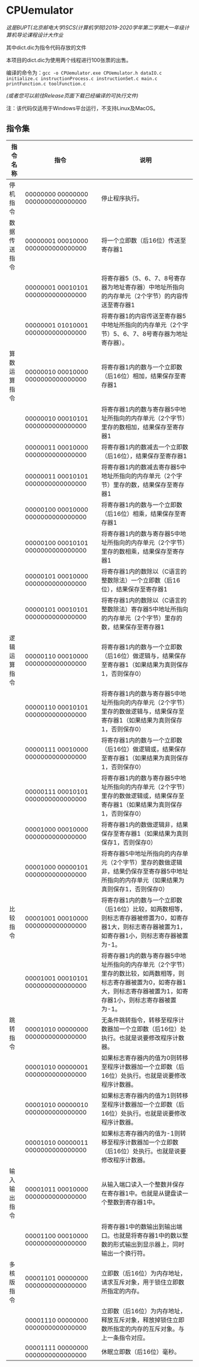 # CPUemulator

*这是BUPT(北京邮电大学)SCS(计算机学院)2019-2020学年第二学期大一年级计算机导论课程设计大作业*

其中dict.dic为指令代码存放的文件

本项目的dict.dic为使用两个线程进行100张票的出售。

编译的命令为：`gcc -o CPUemulator.exe CPUemulator.h dataIO.c initialize.c instructionProcess.c instructionSet.c main.c printFunction.c toolFunction.c`

*(或者您可以前往Release页面下载已经编译的可执行文件)*

注：该代码仅适用于Windows平台运行，不支持Linux及MacOS。

## 指令集
| 指令名称   | 指令                                 | 说明                                                                                           |
|--------|------------------------------------|----------------------------------------------------------------------------------------------|
| 停机指令   | 00000000 00000000 0000000000000000 | 停止程序执行。                                                                                      |
| 数据传送指令 | 00000001 00010000 0000000000000000 | 将一个立即数（后16位）传送至寄存器1                                                                          |
|        | 00000001 00010101 0000000000000000 | 将寄存器5（5、6、7、8号寄存器为地址寄存器）中地址所指向的内存单元（2个字节）的内容传送至寄存器1                                          |
|        | 00000001 01010001 0000000000000000 | 将寄存器1的内容传送至寄存器5中地址所指向的内存单元（2个字节）5、6、7、8号寄存器为地址寄存器）。                                          |
| 算数运算指令 | 00000010 00010000 0000000000000000 | 将寄存器1内的数与一个立即数（后16位）相加，结果保存至寄存器1                                                             |
|        | 00000010 00010101 0000000000000000 | 将寄存器1内的数与寄存器5中地址所指向的内存单元（2个字节）里存的数相加，结果保存至寄存器1                                               |
|        | 00000011 00010000 0000000000000000 | 将寄存器1内的数减去一个立即数（后16位），结果保存至寄存器1                                                              |
|        | 00000011 00010101 0000000000000000 | 将寄存器1内的数减去寄存器5中地址所指向的内存单元（2个字节）里存的数，结果保存至寄存器1                                                |
|        | 00000100 00010000 0000000000000000 | 将寄存器1内的数与一个立即数（后16位）相乘，结果保存至寄存器1                                                             |
|        | 00000100 00010101 0000000000000000 | 将寄存器1内的数与寄存器5中地址所指向的内存单元（2个字节）里存的数相乘，结果保存至寄存器1                                               |
|        | 00000101 00010000 0000000000000000 | 将寄存器1内的数除以（C语言的整数除法）一个立即数（后16位），结果保存至寄存器1                                                    |
|        | 00000101 00010101 0000000000000000 | 将寄存器1内的数除以（C语言的整数除法）寄存器5中地址所指向的内存单元（2个字节）里存的数，结果保存至寄存器1                                      |
| 逻辑运算指令 | 00000110 00010000 0000000000000000 | 将寄存器1内的数与一个立即数（后16位）做逻辑与，结果保存至寄存器1（如果结果为真则保存1，否则保存0）                                         |
|        | 00000110 00010101 0000000000000000 | 将寄存器1内的数与寄存器5中地址所指向的内存单元（2个字节）里存的数做逻辑与，结果保存至寄存器1（如果结果为真则保存1，否则保存0）                           |
|        | 00000111 00010000 0000000000000000 | 将寄存器1内的数与一个立即数（后16位）做逻辑或，结果保存至寄存器1（如果结果为真则保存1，否则保存0）                                         |
|        | 00000111 00010101 0000000000000000 | 将寄存器1内的数与寄存器5中地址所指向的内存单元（2个字节）里存的数做逻辑或，结果保存至寄存器1（如果结果为真则保存1，否则保存0）                           |
|        | 00001000 00010000 0000000000000000 | 将寄存器1内的数做逻辑非，结果保存至寄存器1（如果结果为真则保存1，否则保存0）                                                     |
|        | 00001000 00000101 0000000000000000 | 将寄存器5中地址所指向的内存单元（2个字节）里存的数做逻辑非，结果仍保存至寄存器5中地址所指向的内存单元（如果结果为真则保存1，否则保存0）                       |
| 比较指令   | 00001001 00010000 0000000000000000 | 将寄存器1内的数与一个立即数（后16位）比较，如两数相等，则标志寄存器被修置为0，如寄存器1大，则标志寄存器被置为1，如寄存器1小，则标志寄存器被置为\-1。              |
|        | 00001001 00010101 0000000000000000 | 将寄存器1内的数与寄存器5中地址所指向的内存单元（2个字节）里存的数比较，如两数相等，则标志寄存器被置为0，如寄存器1大，则标志寄存器被置为1，如寄存器1小，则标志寄存器被置为\-1。 |
| 跳转指令   | 00001010 00000000 0000000000000000 | 无条件跳转指令，转移至程序计数器加一个立即数（后16位）处执行。也就是说要修改程序计数器。                                                |
|        | 00001010 00000001 0000000000000000 | 如果标志寄存器内的值为0则转移至程序计数器加一个立即数（后16位）处执行。也就是说要修改程序计数器。                                           |
|        | 00001010 00000010 0000000000000000 | 如果标志寄存器内的值为1则转移至程序计数器加一个立即数（后16位）处执行。也就是说要修改程序计数器。                                           |
|        | 00001010 00000011 0000000000000000 | 如果标志寄存器内的值为\-1则转移至程序计数器加一个立即数（后16位）处执行。也就是说要修改程序计数器。                                         |
| 输入输出指令 | 00001011 00010000 0000000000000000 | 从输入端口读入一个整数并保存在寄存器1中。也就是从键盘读一个整数到寄存器1中。                                                      |
|        | 00001100 00010000 0000000000000000 | 将寄存器1中的数输出到输出端口。也就是将寄存器1中的数以整数的形式输出到显示器上，同时输出一个换行符。                                          |
| 多核版指令  | 00001101 00000000 0000000000000000 | 立即数（后16位）为内存地址，请求互斥对象，用于锁住立即数所指定的内存。                                                         |
|        | 00001110 00000000 0000000000000000 | 立即数（后16位）为内存地址，释放互斥对象，释放掉锁住立即数所指定的内存的互斥对象。与上一条指令对应。                                          |
|        | 00001111 00000000 0000000000000000 | 休眠立即数（后16位）毫秒。                                                                               |
